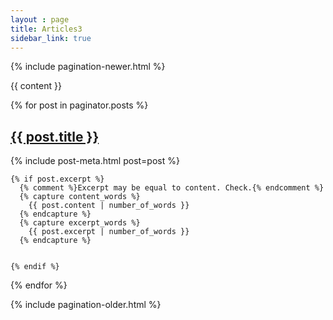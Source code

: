 ```yaml
---
layout : page 
title: Articles3
sidebar_link: true
---
```


<div class="content">
  {% include pagination-newer.html %}

  {{ content }}
  


  {% for post in paginator.posts %}
  <article class="post-body">
    <h2 class="post-title">
      <a href="{{ site.baseurl }}{{ post.url }}">
        {{ post.title }}
      </a>
    </h2>
    {% include post-meta.html post=post %}



    {% if post.excerpt %}
      {% comment %}Excerpt may be equal to content. Check.{% endcomment %}
      {% capture content_words %}
        {{ post.content | number_of_words }}
      {% endcapture %}
      {% capture excerpt_words %}
        {{ post.excerpt | number_of_words }}
      {% endcapture %}


    {% endif %}
  </article>
  {% endfor %}

  {% include pagination-older.html %}
</div>


